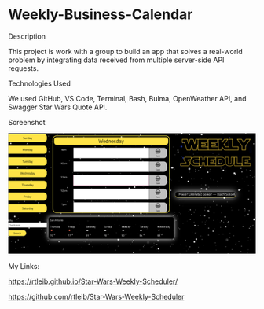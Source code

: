 # Weekly-Business-Calendar

Description

This project is work with a group to build an app that solves a real-world problem by integrating data received from multiple server-side API requests. 

Technologies Used

We used GitHub, VS Code, Terminal, Bash, Bulma, OpenWeather API, and Swagger Star Wars Quote API.


Screenshot

![screen-shot](assets/images/Screen-Shot.png)

My Links:

https://rtleib.github.io/Star-Wars-Weekly-Scheduler/

https://github.com/rtleib/Star-Wars-Weekly-Scheduler

